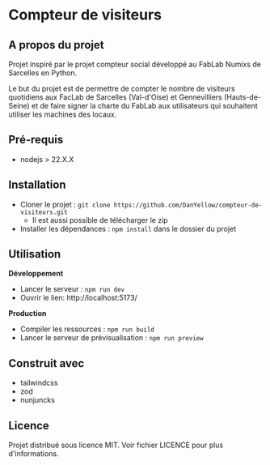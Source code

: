 # Compteur de visiteurs


## A propos du projet
Projet inspiré par le projet compteur social développé au FabLab Numixs de Sarcelles en Python.

Le but du projet est de permettre de compter le nombre de visiteurs quotidiens aux FacLab de Sarcelles (Val-d'Oise) et Gennevilliers (Hauts-de-Seine) et de faire signer la charte du FabLab aux utilisateurs qui souhaitent utiliser les machines des locaux.

## Pré-requis

- nodejs > 22.X.X

## Installation
- Cloner le projet : `git clone https://github.com/DanYellow/compteur-de-visiteurs.git`
  - Il est aussi possible de télécharger le zip
- Installer les dépendances : `npm install` dans le dossier du projet

## Utilisation

**Développement**
- Lancer le serveur : `npm run dev`
- Ouvrir le lien: http://localhost:5173/

**Production**
- Compiler les ressources : `npm run build`
- Lancer le serveur de prévisualisation : `npm run preview`


## Construit avec
- tailwindcss
- zod
- nunjuncks

## Licence

Projet distribué sous licence MIT. Voir fichier LICENCE pour plus d'informations.
